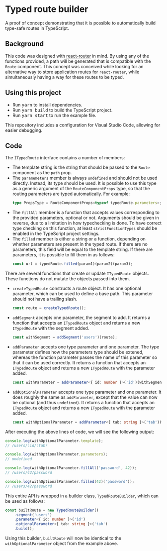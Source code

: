 # Typed route builder

A proof of concept demonstrating that it is possible to automatically build type-safe routes in TypeScript.

## Background

This code was designed with [react-router](https://github.com/ReactTraining/react-router) in mind. By using any of the functions provided, a path will be generated that is compatible with the `Route` component. This concept was conceived while looking for an alternative way to store application routes for `react-router`, while simultaneously having a way for these routes to be typed.

## Using this project

- Run <kbd>yarn</kbd> to install dependencies.
- Run <kbd>yarn build</kbd> to build the TypeScript project.
- Run <kbd>yarn start</kbd> to run the example file.

This repository includes a configuration for Visual Studio Code, allowing for easier debugging.

## Code

The `ITypedRoute` interface contains a number of members:

- The template string is the string that should be passed to the `Route` component as the `path` prop.
- The `paramemeters` member is always `undefined` and should not be used directly. Instead, its type should be used. It is possible to use this type as a generic argument of the `RouteComponentProps` type, so that the routing parameters are typed automatically. For example:
    ```ts
    type PropsType = RouteComponentProps<typeof typedRoute.parameters>;
    ```
- The `fillAll` member is a function that accepts values corresponding to the provided parameters, optional or not. Arguments should be given in reverse, due to a limitation in how typechecking is done. To have correct type checking on this function, at least `strictFunctionTypes` should be enabled in the TypeScript project settings.
- The `filled` member is either a string or a function, depending on whether parameters are present in the typed route. If there are no parameters, this field will be equal to the template string. If there are parameters, it is possible to fill them in as follows:
    ```ts
    const url = typedRoute.filled(param1)(param2)(param3);
    ```

There are several functions that create or update `ITypedRoute` objects. These functions do not mutate the objects passed into them.

- `createTypedRoute` constructs a route object. It has one optional parameter, which can be used to define a base path. This parameter should not have a trailing slash.
    ```ts
    const route = createTypedRoute();
    ```
- `addSegment` accepts one parameter, the segment to add. It returns a function that accepts an `ITypedRoute` object and returns a new `ITypedRoute` with the segment added.
    ```ts
    const withSegment = addSegment('users')(route);
    ```
- `addParameter` accepts one type parameter and one parameter. The type parameter defines how the parameters type should be extened, whereas the function parameter passes the name of this parameter so that it can be used correctly. It returns a function that accepts an `ITypedRoute` object and returns a new `ITypedRoute` with the parameter added.
    ```ts
    const withParameter = addParameter<{ id: number }>('id')(withSegment);
    ```
- `addOptionalParameter` accepts one type parameter and one parameter. It does roughly the same as `addParameter`, except that the value can now be optional (and thus `undefined`). It returns a function that accepts an `ITypedRoute` object and returns a new `ITypedRoute` with the parameter added.
    ```ts
    const withOptionalParameter = addParameter<{ tab: string }>('tab')(withParameter);
    ```

After executing the above lines of code, we will see the following output:

```ts
console.log(withOptionalParameter.template);
// /users/:id/:tab?

console.log(withOptionalParameter.parameters);
// undefined

console.log(withOptionalParameter.fillAll('password', 42));
// /users/42/password

console.log(withOptionalParameter.filled(42)('password'));
// /users/42/password
```

This entire API is wrapped in a builder class, `TypedRouteBuilder`, which can be used as follows:

```ts
const builtRoute = new TypedRouteBuilder()
    .segment('users')
    .parameter<{ id: number }>('id')
    .optionalParameter<{ tab: string }>('tab')
    .build();
```

Using this builder, `builtRoute` will now be identical to the `withOptionalParameter` object from the example above.
